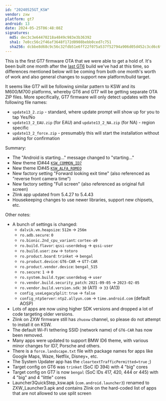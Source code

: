 ```yaml
---
id: "20240525GT_KSW"
vendor: zxw
platform: gt7
android: 13
date: 2024-05-25T06:48:08Z
signatures:
  md5: dec3c3e64470218a4849c983e3b36392
  sha1: 7e0cc56c2f46af3648f172d0908bebb0ced7c751
  sha256: dcbbe8d68c9c56c32fdb51e6ff22f075a537f52794a906d05d452c3cd6c6fe7c
---
```

This is the first GT7 firmware OTA that we were able to get a hold of. It's been built one month after the [last GT6](/headunits/updates/zxw/gt6/20240425gt_ksw) build we've had at this time, so differences mentioned below will be coming from both one month's worth of work and also general changes to support new platform/build target.

It seems like GT7 will be following similar pattern to KSW and its M600/M700 platforms, whereby GT6 and GT7 will be getting separate OTA ZIP files. More specifically, GT7 firmware will only detect updates with the following file names:
- `update13_2.zip` - standard, where update prompt will show up for you to tap Yes/No
- `update13_2_EAU.zip` (for EAU) and `update13_2_NA.zip` (for NA) - region specific
- `update13_2_force.zip` - presumably this will start the installation without asking for confirmation

Summary:
- The "Android is starting…" message changed to "starting…"
- New theme ID#44 [`KSW_COMMON_ID7`](/headunits/themes/zxw/44-ksw_common_id7)
- New theme ID#45 [`KSW_ALFA_ROMEO`](/headunits/themes/zxw/45-ksw_alfa_romeo)
- New factory setting "Forward looking exit time" (also referenced as "reverse front camera time")
- New factory setting "Full screen" (also referenced as original full screen)
- Zlink app updated from 5.4.27 to 5.4.43
- Housekeeping changes to use newer libraries, support new chipsets, etc.

Other notes:
- A bunch of settings is changed:
  - `dalvik.vm.heapsize`: `512m` -> `256m`
  - `ro.adb.secure`: `0`
  - `ro.bionic.2nd_cpu_variant`: `cortex-a9`
  - `ro.build.flavor`: `qssi-userdebug` -> `qssi-user`
  - `ro.build.user`: `zxw` -> `totoro`
  - `ro.product.board`: `trinket` -> `bengal`
  - `ro.product.device`: `GT6-CAR` -> `GT7-CAR`
  - `ro.product.vendor.device`: `bengal_515`
  - `ro.secure`: `1` -> `0`
  - `ro.system.build.type`: `userdebug` -> `user`
  - `ro.vendor.build.security_patch`: `2021-09-05` -> `2023-02-05`
  - `ro.vendor.build.version.sdk`: `30` (A11) -> `33` (A13)
  - `config_useLegacySplit`: `true` -> `false`
  - `config_ntpServer`: `ntp2.allyun.com` -> `time.android.com` (default AOSP)
- Lots of apps are now using higher SDK versions and dropped a lot of code targeting older versions.
- Zlink on ZXW firmware still has `zhuoxw` channel, so please do not attempt to install it on KSW.
- The default Wi-Fi tethering SSID (network name) of `GT6-CAR` has now been removed.
- Many apps were updated to support BMW ID6 theme, with various minor changes for ID7, Porsche and others.
- There is a `force.landscape.txt` file with package names for apps like Google Maps, Waze, Netflix, Disney+, etc.
- The System Updater app has the `cleartextTrafficPermitted=true` ;)
- Target config on GT6 was `trinket` (SoC ID 394) with 4 "big" cores
- Target config on GT7 is now `bengal` (SoC IDs 417, 420, 444 or 445) with 4 "big" and 4 "little" cores
- Launcher3QuickStep_ksw.apk (`com.android.launcher3`) renamed to ZXW_Launcher3.apk and contains Zlink on the hard-coded list of apps that are not allowed to use split screen
